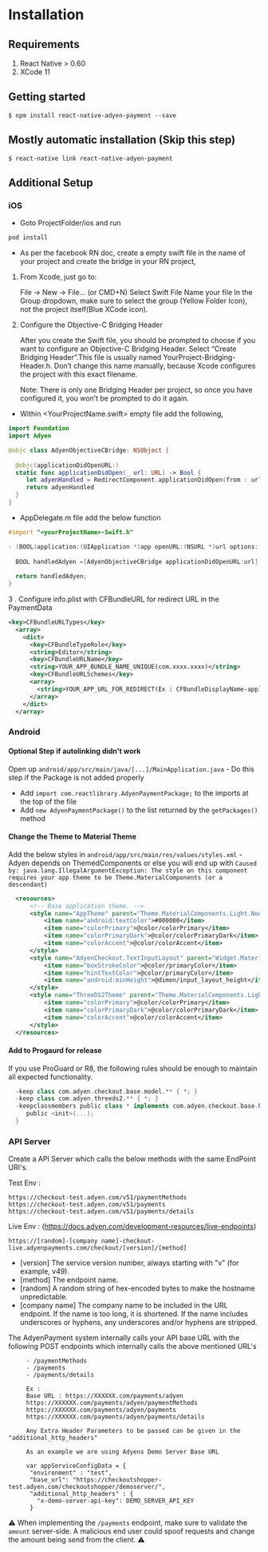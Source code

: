 # Installation

## Requirements
  1. React Native > 0.60
  2. XCode 11

## Getting started

`$ npm install react-native-adyen-payment --save`

## Mostly automatic installation (Skip this step)

`$ react-native link react-native-adyen-payment`

## Additional Setup

### iOS

 * Goto ProjectFolder/ios and run
 
 ```bash
 pod install
 ```
 
 * As per the facebook RN doc, create a empty swift file in the name of your project and create the bridge in your RN project,

1. From Xcode, just go to:

      File → New → File… (or CMD+N)
      Select Swift File
      Name your file <YourProjectName>
      In the Group dropdown, make sure to select the group <YourProjectNameFolder>(Yellow Folder Icon), not the project itself(Blue XCode icon).
    
2. Configure the Objective-C Bridging Header

      After you create the Swift file, you should be prompted to choose if you want to configure an Objective-C Bridging Header. Select “Create Bridging Header”.This file is usually named YourProject-Bridging-Header.h. Don’t change this name manually, because Xcode configures the project with this exact filename.
    
    Note: There is only one Bridging Header per project, so once you have configured it, you won’t be prompted to do it again.

* Within <YourProjectName.swift> empty file add the following,

```swift
import Foundation
import Adyen

@objc class AdyenObjectiveCBridge: NSObject {
  
  @objc(applicationDidOpenURL:)
  static func applicationDidOpen(_ url: URL) -> Bool {
     let adyenHandled = RedirectComponent.applicationDidOpen(from : url)
     return adyenHandled
  }
}
```
* AppDelegate.m file add the below function

```objectivec
#import "<yourProjectName>-Swift.h"

- (BOOL)application:(UIApplication *)app openURL:(NSURL *)url options:(NSDictionary<NSString *,id> *)options {
  
  BOOL handledAdyen =[AdyenObjectiveCBridge applicationDidOpenURL:url];
  
  return handledAdyen;
}
```
3 . Configure info.plist with CFBundleURL for redirect URL in the PaymentData
```xml
<key>CFBundleURLTypes</key>
  <array>
    <dict>
      <key>CFBundleTypeRole</key>
      <string>Editor</string>
      <key>CFBundleURLName</key>
      <string>YOUR_APP_BUNDLE_NAME_UNIQUE(com.xxxx.xxxx)</string>
      <key>CFBundleURLSchemes</key>
      <array>
        <string>YOUR_APP_URL_FOR_REDIRECT(Ex : CFBundleDisplayName-app)</string>
      </array>
    </dict>
  </array>
```
### Android

#### Optional Step if autolinking didn't work
 Open up `android/app/src/main/java/[...]/MainApplication.java` - Do this step if the Package is not added properly
  - Add `import com.reactlibrary.AdyenPaymentPackage;` to the imports at the top of the file
  - Add `new AdyenPaymentPackage()` to the list returned by the `getPackages()` method

#### Change the Theme to Material Theme
  Add the below styles in `android/app/src/main/res/values/styles.xml` - Adyen depends on ThemedComponents or else you will end up with `Caused by: java.lang.IllegalArgumentException: The style on this component requires your app theme to be Theme.MaterialComponents (or a descendant)`
  
  ```xml
	<resources>
	    <!-- Base application theme. -->
	    <style name="AppTheme" parent="Theme.MaterialComponents.Light.NoActionBar">
	        <item name="android:textColor">#000000</item>
	        <item name="colorPrimary">@color/colorPrimary</item>
	        <item name="colorPrimaryDark">@color/colorPrimaryDark</item>
	        <item name="colorAccent">@color/colorAccent</item>
	    </style>
	    <style name="AdyenCheckout.TextInputLayout" parent="Widget.MaterialComponents.TextInputLayout.OutlinedBox">
	        <item name="boxStrokeColor">@color/primaryColor</item>
	        <item name="hintTextColor">@color/primaryColor</item>
	        <item name="android:minHeight">@dimen/input_layout_height</item>
	    </style>
	    <style name="ThreeDS2Theme" parent="Theme.MaterialComponents.Light.DarkActionBar">
		    <item name="colorPrimary">@color/colorPrimary</item>
		    <item name="colorPrimaryDark">@color/colorPrimaryDark</item>
		    <item name="colorAccent">@color/colorAccent</item>
		</style>
    </resources>
  ```

#### Add to Progaurd for release
  If you use ProGuard or R8, the following rules should be enough to maintain all expected functionality.
```gradle
  -keep class com.adyen.checkout.base.model.** { *; }
  -keep class com.adyen.threeds2.** { *; }
  -keepclassmembers public class * implements com.adyen.checkout.base.PaymentComponent {
     public <init>(...);
  }
  ```
### API Server

  Create a API Server which calls the below methods with the same EndPoint URI's.

  Test Env :

    https://checkout-test.adyen.com/v51/paymentMethods
    https://checkout-test.adyen.com/v51/payments
    https://checkout-test.adyen.com/v51/payments/details

  Live Env : (https://docs.adyen.com/development-resources/live-endpoints)

    https://[random]-[company name]-checkout-live.adyenpayments.com/checkout/[version]/[method]

  - [version] The service version number, always starting with "v" (for example, v49).
  - [method] The endpoint name.
  - [random] A random string of hex-encoded bytes to make the hostname unpredictable.
  - [company name] The company name to be included in the URL endpoint. If the name is too long, it is shortened. If the name includes underscores or hyphens, any underscores and/or hyphens are stripped.

The AdyenPayment system internally calls your API base URL with the following POST endpoints which internally calls the above mentioned URL's

         - /paymentMethods
         - /payments
         - /payments/details

         Ex :
         Base URL : https://XXXXXX.com/payments/adyen
         https://XXXXXX.com/payments/adyen/paymentMethods
         https://XXXXXX.com/payments/adyen/payments
         https://XXXXXX.com/payments/adyen/payments/details

         Any Extra Header Parameters to be passed can be given in the "additional_http_headers"
         
         As an example we are using Adyens Demo Server Base URL

         var appServiceConfigData = {
          "environment" : "test",
          "base_url": "https://checkoutshopper-test.adyen.com/checkoutshopper/demoserver/",
          "additional_http_headers" : {
            "x-demo-server-api-key": DEMO_SERVER_API_KEY
          }

:warning: When implementing the `/payments` endpoint, make sure to validate the `amount` server-side. A malicious end user could spoof requests and change the amount being send from the client. :warning:
